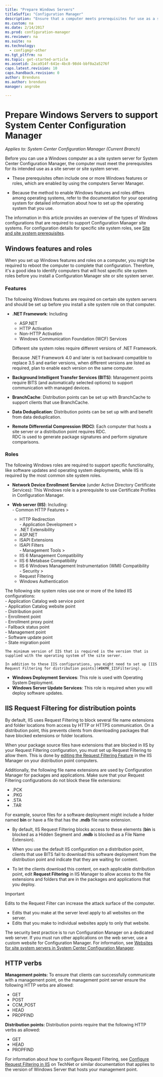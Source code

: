 ```yaml
---
title: "Prepare Windows Servers"
titleSuffix: "Configuration Manager"
description: "Ensure that a computer meets prerequisites for use as a site server or a site system server for System Center Configuration Manager."
ms.custom: na
ms.date: 2/14/2017
ms.prod: configuration-manager
ms.reviewer: na
ms.suite: na
ms.technology:
  - configmgr-other
ms.tgt_pltfrm: na
ms.topic: get-started-article
ms.assetid: 2aca914f-641e-4bc8-98d4-bbf0a2a5276f
caps.latest.revision: 10
caps.handback.revision: 0
author: Brenduns
ms.author: brenduns
manager: angrobe

---
```

# Prepare Windows Servers to support System Center Configuration Manager

*Applies to: System Center Configuration Manager (Current Branch)*

Before you can use a Windows computer as a site system server for System Center Configuration Manager, the computer must meet the prerequisites for its intended use as a site server or site system server.  

-   These prerequisites often include one or more Windows features or roles, which are enabled by using the computers Server Manager.  

-   Because the method to enable Windows features and roles differs among operating systems, refer to the documentation for your operating system for detailed information about how to set up the operating system that you use.  

The information in this article provides an overview of the types of Windows configurations that are required to support Configuration Manager site systems. For configuration details for specific site system roles, see [Site and site system prerequisites](/sccm/core/plan-design/configs/site-and-site-system-prerequisites).

##  <a name="BKMK_WinFeatures"></a> Windows features and roles  
 When you set up Windows features and roles on a computer, you might be required to reboot the computer to complete that configuration. Therefore, it's a good idea to identify computers that will host specific site system roles before you install a Configuration Manager site or site system server.
### Features  
 The following Windows features are required on certain site system servers and should be set up before you install a site system role on that computer.  

-   **.NET Framework**: Including  

    -   ASP.NET  
    -   HTTP Activation  
    -   Non-HTTP Activation  
    -   Windows Communication Foundation (WCF) Services  

    Different site system roles require different versions of .NET Framework.  

    Because .NET Framework 4.0 and later is not backward compatible to replace 3.5 and earlier versions, when different versions are listed as required, plan to enable each version on the same computer.  

-   **Background Intelligent Transfer Services (BITS)**: Management points require BITS (and automatically selected options) to support communication with managed devices.  

-   **BranchCache**: Distribution points can be set up with BranchCache to support clients that use BranchCache.  

-   **Data Deduplication**: Distribution points can be set up with and benefit from data deduplication.  

-   **Remote Differential Compression (RDC)**: Each computer that hosts a site server or a distribution point requires RDC.   
    RDC is used to generate package signatures and perform signature comparisons.  

### Roles  
 The following Windows roles are required to support specific functionality, like software updates and operating system deployments, while IIS is required by the most common site system roles.  

 -   **Network Device Enrollment Service** (under Active Directory Certificate Services):  This Windows role is a prerequisite to use Certificate Profiles in Configuration Manager.  

 -   **Web server (IIS)**: Including:  
    -   Common HTTP Features >  
        -   HTTP Redirection  
    -   Application Development >  
        -   .NET Extensibility  
        -   ASP.NET  
        -   ISAPI Extensions  
        -   ISAPI Filters  
    -   Management Tools >  
        -   IIS 6 Management Compatibility  
        -   IIS 6 Metabase Compatibility  
        -   IIS 6 Windows Management Instrumentation (WMI) Compatibility  
    -   Security >  
        -   Request Filtering  
        -   Windows Authentication  

 The following site system roles use one or more of the listed IIS configurations:  
    -   Application Catalog web service point  
    -   Application Catalog website point  
    -   Distribution point  
    -   Enrollment point  
    -   Enrollment proxy point  
    -   Fallback status point  
    -   Management point  
    -   Software update point  
    -   State migration point     

    The minimum version of IIS that is required is the version that is supplied with the operating system of the site server.  

    In addition to these IIS configurations, you might need to set up [IIS Request Filtering for distribution points](#BKMK_IISFiltering).  

-   **Windows Deployment Services**: This role is used with Operating System Deployment.  
-   **Windows Server Update Services**: This role is required when you will deploy software updates.  

##  <a name="BKMK_IISFiltering"></a> IIS Request Filtering for distribution points  
 By default, IIS uses Request Filtering to block several file name extensions and folder locations from access by HTTP or HTTPS communication. On a distribution point, this prevents clients from downloading packages that have blocked extensions or folder locations.  

 When your package source files have extensions that are blocked in IIS by your Request Filtering configuration, you must set up Request Filtering to allow them. This is done by [editing the Request Filtering Feature](https://technet.microsoft.com/library/hh831621.aspx) in the IIS Manager on your distribution point computers.  

 Additionally, the following file name extensions are used by Configuration Manager for packages and applications. Make sure that your Request Filtering configurations do not block these file extensions:  

-   .PCK  
-   .PKG  
-   .STA  
-   .TAR  

For example, source files for a software deployment might include a folder named **bin** or have a file that has the **.mdb** file name extension.  

-   By default, IIS Request Filtering blocks access to these elements (**bin** is blocked as a Hidden Segment and **.mdb** is blocked as a File Name Extension).  

-   When you use the default IIS configuration on a distribution point, clients that use BITS fail to download this software deployment from the distribution point and indicate that they are waiting for content.  

-   To let the clients download this content, on each applicable distribution point, edit **Request Filtering** in IIS Manager to allow access to the file extensions and folders that are in the packages and applications that you deploy.  

> [!IMPORTANT]  
>  Edits to the Request Filter can increase the attack surface of the computer.  
>   
>  -   Edits that you make at the server level apply to all websites on the server.  
> -   Edits that you make to individual websites apply to only that website.  
>   
>  The security best practice is to run Configuration Manager on a dedicated web server. If you must run other applications on the web server, use a custom website for Configuration Manager. For information, see [Websites for site system servers in System Center Configuration Manager](../../../core/plan-design/network/websites-for-site-system-servers.md).  

## HTTP verbs
**Management points:** To ensure that clients can successfully communicate with a management point, on the management point server ensure the following HTTP verbs are allowed:  
 - GET
 - POST
 - CCM_POST
 - HEAD
 - PROPFIND

**Distribution points:** Distribution points require that the following HTTP verbs as allowed:
 - GET
 - HEAD
 - PROPFIND

For information about how to configure Request Filtering, see [Configure Request Filtering in IIS](https://technet.microsoft.com/library/hh831621.aspx#Verbs) on TechNet or similar documentation that applies to the version of Windows Server that hosts your management point.

